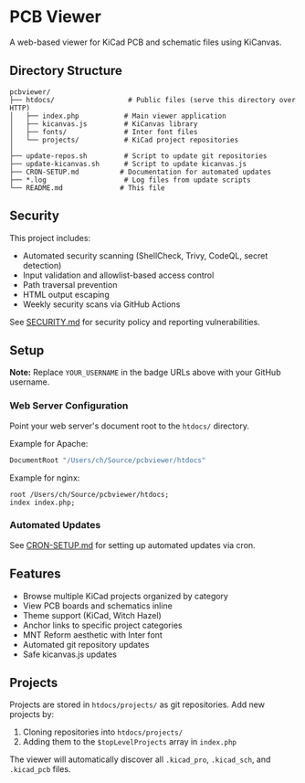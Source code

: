 # PCB Viewer

A web-based viewer for KiCad PCB and schematic files using KiCanvas.

## Directory Structure

```
pcbviewer/
├── htdocs/                  # Public files (serve this directory over HTTP)
│   ├── index.php           # Main viewer application
│   ├── kicanvas.js         # KiCanvas library
│   ├── fonts/              # Inter font files
│   └── projects/           # KiCad project repositories
│
├── update-repos.sh         # Script to update git repositories
├── update-kicanvas.sh      # Script to update kicanvas.js
├── CRON-SETUP.md          # Documentation for automated updates
├── *.log                   # Log files from update scripts
└── README.md              # This file
```

## Security

This project includes:
- Automated security scanning (ShellCheck, Trivy, CodeQL, secret detection)
- Input validation and allowlist-based access control
- Path traversal prevention
- HTML output escaping
- Weekly security scans via GitHub Actions

See [SECURITY.md](SECURITY.md) for security policy and reporting vulnerabilities.

## Setup

**Note:** Replace `YOUR_USERNAME` in the badge URLs above with your GitHub username.

### Web Server Configuration

Point your web server's document root to the `htdocs/` directory.

Example for Apache:
```apache
DocumentRoot "/Users/ch/Source/pcbviewer/htdocs"
```

Example for nginx:
```nginx
root /Users/ch/Source/pcbviewer/htdocs;
index index.php;
```

### Automated Updates

See [CRON-SETUP.md](CRON-SETUP.md) for setting up automated updates via cron.

## Features

- Browse multiple KiCad projects organized by category
- View PCB boards and schematics inline
- Theme support (KiCad, Witch Hazel)
- Anchor links to specific project categories
- MNT Reform aesthetic with Inter font
- Automated git repository updates
- Safe kicanvas.js updates

## Projects

Projects are stored in `htdocs/projects/` as git repositories. Add new projects by:

1. Cloning repositories into `htdocs/projects/`
2. Adding them to the `$topLevelProjects` array in `index.php`

The viewer will automatically discover all `.kicad_pro`, `.kicad_sch`, and `.kicad_pcb` files.

